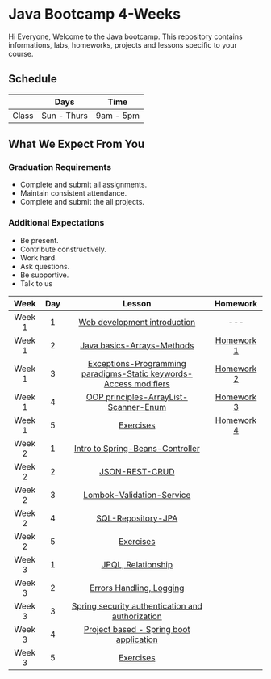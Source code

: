    
# Java Bootcamp 4-Weeks 
Hi Everyone, Welcome to the Java bootcamp. This repository contains informations, labs, homeworks, projects and lessons specific to your course.

## Schedule
|  | Days | Time |
| --- | ------------- | ------------- |
| Class | Sun - Thurs  | 9am - 5pm  |


## What We Expect From You
### Graduation Requirements
* Complete and submit all assignments.
* Maintain consistent attendance.
* Complete and submit the all projects.
### Additional Expectations
* Be present.
* Contribute constructively.
* Work hard.
* Ask questions.
* Be supportive.
* Talk to us

| Week   | Day | Lesson | Homework |
|:-----:|:---:|:------:|:------:|
| Week 1| 1   |[Web development introduction](https://github.com/Tuwaiq-Java/Week-01-Day-01)|--- |
| Week 1| 2   |[Java basics-Arrays-Methods](https://github.com/Tuwaiq-Java/Week-01-Day-02)|[Homework 1](https://github.com/Tuwaiq-Java/Week-01-day-02-hw)|
| Week 1| 3   |[Exceptions-Programming paradigms-Static keywords-Access modifiers](https://github.com/Tuwaiq-Java/Week-01-Day-03)|[Homework 2](https://github.com/Tuwaiq-Java/Week-01-day-03-hw)|
| Week 1| 4   |[OOP principles-ArrayList-Scanner-Enum](https://github.com/Tuwaiq-Java/Week-01-Day-04)|[Homework 3](https://github.com/Tuwaiq-Java/week-01-day-04-hw)|
| Week 1| 5   |[Exercises](https://github.com/Tuwaiq-Java/Week-01-Day-05) | [Homework 4](https://github.com/Tuwaiq-Java/week-01-day-05-hw)|
| Week 2| 1   |[Intro to Spring-Beans-Controller](https://github.com/Tuwaiq-Java/Week-02-Day-01)
| Week 2| 2   |[JSON-REST-CRUD](https://github.com/Tuwaiq-Java/Week-02-Day-02)
| Week 2| 3  |[Lombok-Validation-Service](https://github.com/Tuwaiq-Java/Week-02-Day-03)
| Week 2| 4   |[SQL-Repository-JPA](https://github.com/Tuwaiq-Java/Week-02-Day-04)
| Week 2| 5   |[Exercises](https://github.com/Tuwaiq-Java/Week-02-Day-05)
| Week 3| 1   |[JPQL, Relationship](https://github.com/Tuwaiq-Java/Week-02-Day-01)
| Week 3| 2   |[Errors Handling, Logging](https://github.com/Tuwaiq-Java/Week-02-Day-02)
| Week 3| 3  |[Spring security authentication and authorization](https://github.com/Tuwaiq-Java/Week-02-Day-03)
| Week 3| 4   |[Project based - Spring boot application](https://github.com/Tuwaiq-Java/Week-02-Day-04)
| Week 3| 5   |[Exercises](https://github.com/Tuwaiq-Java/Week-02-Day-05)


